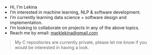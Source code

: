 - Hi, I’m Lekina
- I’m interested in machine learning, NLP & software development.
- I’m currently learning data science + software design and implementation.
- I’m looking to collaborate on projects in any of the above topics.
- Reach me by email: marklekina@gmail.com
> My C repositories are currently private, please let me know if you would be interested in having a look.

<!---
marklekina/marklekina is a ✨ special ✨ repository because its `README.md` (this file) appears on your GitHub profile.
You can click the Preview link to take a look at your changes.
--->
